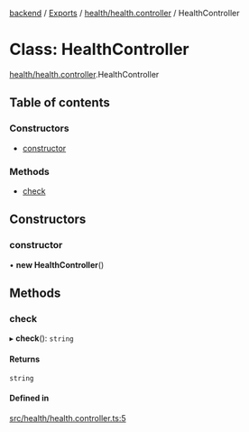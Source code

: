 [backend](../README.md) / [Exports](../modules.md) / [health/health.controller](../modules/health_health_controller.md) / HealthController

# Class: HealthController

[health/health.controller](../modules/health_health_controller.md).HealthController

## Table of contents

### Constructors

- [constructor](health_health_controller.HealthController.md#constructor)

### Methods

- [check](health_health_controller.HealthController.md#check)

## Constructors

### constructor

• **new HealthController**()

## Methods

### check

▸ **check**(): `string`

#### Returns

`string`

#### Defined in

[src/health/health.controller.ts:5](https://github.com/GQDeltex/ft_transcendence/blob/95a7401/backend/src/health/health.controller.ts#L5)
